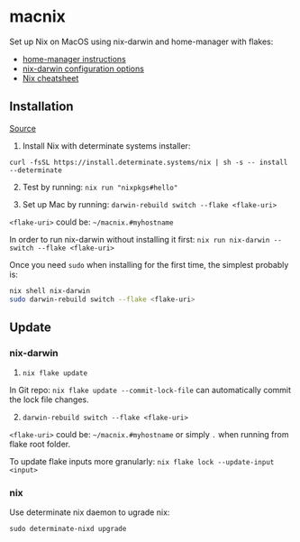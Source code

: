 # macnix

Set up Nix on MacOS using nix-darwin and home-manager with flakes:

- [home-manager instructions](https://nix-community.github.io/home-manager/index.xhtml#sec-flakes-nix-darwin-module)
- [nix-darwin configuration options](https://nix-darwin.github.io/nix-darwin/manual/index.html)
- [Nix cheatsheet](https://nixcademy.com/downloads/cheatsheet.pdf)

## Installation

[Source](https://nixcademy.com/posts/nix-on-macos/)

1. Install Nix with determinate systems installer:

`curl -fsSL https://install.determinate.systems/nix | sh -s -- install --determinate`

2. Test by running: `nix run "nixpkgs#hello"`

3. Set up Mac by running: `darwin-rebuild switch --flake <flake-uri>`

`<flake-uri>` could be: `~/macnix.#myhostname`

In order to run nix-darwin without installing it first: `nix run nix-darwin -- switch --flake <flake-uri>`

Once you need `sudo` when installing for the first time, the simplest probably is:

```bash
nix shell nix-darwin
sudo darwin-rebuild switch --flake <flake-uri>
```

## Update

### nix-darwin

1. `nix flake update`

In Git repo: `nix flake update --commit-lock-file` can automatically commit the lock file changes.

2. `darwin-rebuild switch --flake <flake-uri>`

`<flake-uri>` could be: `~/macnix.#myhostname` or simply `.` when running from flake root folder.

To update flake inputs more granularly: `nix flake lock --update-input <input>`

### nix

Use determinate nix daemon to ugrade nix:

`sudo determinate-nixd upgrade`
